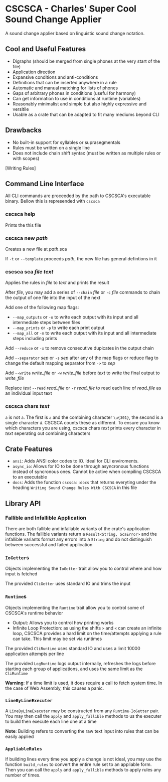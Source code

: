 # CSCSCA - Charles' Super Cool Sound Change Applier

A sound change applier based on linguistic sound change notation.

## Cool and Useful Features
- Digraphs (should be merged from single phones at the very start of the file)
- Application direction
- Expansive conditions and anti-conditions
- Definitions that can be inserted anywhere in a rule
- Automatic and manual matching for lists of phones
- Gaps of arbitrary phones in conditions (useful for harmony)
- Can get information to use in conditions at runtime (variables)
- Reasonably minimalist and simple but also highly expressive and versitile
- Usable as a crate that can be adapted to fit many mediums beyond CLI

## Drawbacks
- No built-in support for syllables or suprasegmentals
- Rules must be written on a single line
- Does not include chain shift syntax (must be written as multiple rules or with scopes)

[Writing Rules]


## Command Line Interface
All CLI commands are proceeded by the path to CSCSCA's executable binary.
Bellow this is represended with `cscsca`

### cscsca help
Prints the this file

### cscsca new *path*
Creates a new file at *path*.sca

If `-t` or `--template` proceeds *path*, the new file has general defintions in it

### cscsca sca *file* *text*
Applies the rules in *file* to *text* and prints the result

After *file*, you may add a series of `--chain` *file* or `-c` *file* commands to chain the output of one file into the input of the next

Add one of the following map flags:
- `--map_outputs` or `-o` to write each output with its input and all intermediate steps between files
- `--map_prints` or `-p` to write each print output
- `--map_all` or `-m` to write each output with its input and all intermediate steps including prints

Add `--reduce` or `-x` to remove consecutive dupicates in the output chain

Add `--separator` *sep* or `-s` *sep* after any of the map flags or reduce flag to change the default mapping separator from `->` to *sep*

Add `--write` *write_file* or `-w` *write_file* before *text* to write the final output to *write_file*

Replace *text* `--read` *read_file* or `-r` *read_file* to read each line of *read_file* as an individual input text

### cscsca chars *text*
`á` is not `á`. The first is `a` and the combining character `\u{301}`, the second is a single character `á`. CSCSCA counts these as different. To ensure you know which characters you are using, cscsca chars *text* prints every character in *text* seperating out combining characters

## Crate Features
- `ansi`: Adds ANSI color codes to IO. Ideal for CLI enviroments.
- `async_io`: Allows for IO to be done through asyncronous functions instead of syncronous ones. Cannot be active when compiling CSCSCA to an executable 
- `docs`: Adds the function `cscsca::docs` that returns everyting under the heading `Writing Sound Change Rules With CSCSCA` in this file

## Library API
### Fallible and Infallible Application
There are both fallible and infallable variants of the crate's application functions. The fallible variants return a `Result<String, ScaError>` and the infallible variants format any errors into a `String` and do not distinguish between successful and failed application

### `IoGetter`s
Objects implementing the `IoGetter` trait allow you to control where and how input is fetched

The provided `CliGetter` uses standard IO and trims the input

### `Runtime`s
Objects implementing the `Runtime` trait allow you to control some of CSCSCA's runtime behavior
- Output: Allows you to control how printing works
- Infinite Loop Protection: as using the shifts `>` and `<` can create an infinite loop, CSCSCA provides a hard limit on the time/attempts applying a rule can take. This limit may be set via runtimes

The provided `CliRuntime` uses standard IO and uses a limit 10000 application attempts per line

The provided `LogRuntime` logs output internally, refreshes the logs before starting each group of applications, and uses the same limit as the `CliRuntime`

**Warning**:
If a time limit is used, it does require a call to fetch system time. In the case of Web Assembly, this causes a panic.

### `LineByLineExecuter`
A `LineByLineExecuter` may be constructed from any `Runtime`-`IoGetter` pair. You may then call the `apply` and `apply_fallible` methods to us the executer to build then execute each line one at a time

**Note**:
Building refers to converting the raw text input into rules that can be easily applied

### `AppliableRules`
If building lines every time you apply a change is not ideal, you may use the function `build_rules` to convert the entire rule set to an appliable form. Then you can call the `apply` and `apply_fallible` methods to apply rules any number of times.
